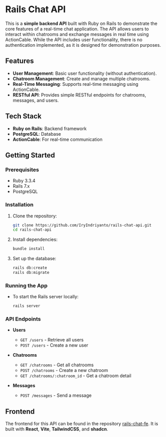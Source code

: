 # Rails Chat API

This is a **simple backend API** built with Ruby on Rails to demonstrate the core features of a real-time chat application. The API allows users to interact within chatrooms and exchange messages in real time using ActionCable. While the API includes user functionality, there is no authentication implemented, as it is designed for demonstration purposes.

## Features

- **User Management**: Basic user functionality (without authentication).
- **Chatroom Management**: Create and manage multiple chatrooms.
- **Real-Time Messaging**: Supports real-time messaging using ActionCable.
- **RESTful API**: Provides simple RESTful endpoints for chatrooms, messages, and users.

## Tech Stack

- **Ruby on Rails**: Backend framework
- **PostgreSQL**: Database
- **ActionCable**: For real-time communication

## Getting Started

### Prerequisites

- Ruby 3.3.4
- Rails 7.x
- PostgreSQL

### Installation

1. Clone the repository:

   ```bash
   git clone https://github.com/IryIndriyanto/rails-chat-api.git
   cd rails-chat-api
   ```

2. Install dependencies:

   ```bash
   bundle install
   ```

3. Set up the database:

   ```bash
   rails db:create
   rails db:migrate
   ```

### Running the App

- To start the Rails server locally:

  ```bash
  rails server
  ```

### API Endpoints

- **Users**
  - `GET /users` - Retrieve all users
  - `POST /users` - Create a new user

- **Chatrooms**
  - `GET /chatrooms` - Get all chatrooms
  - `POST /chatrooms` - Create a new chatroom
  - `GET /chatrooms/:chatroom_id` - Get a chatroom detail

- **Messages**
  - `POST /messages` - Send a message

## Frontend

The frontend for this API can be found in the repository [rails-chat-fe](https://github.com/IryIndriyanto/rails-chat-fe). It is built with **React**, **Vite**, **TailwindCSS**, and **shadcn**.
